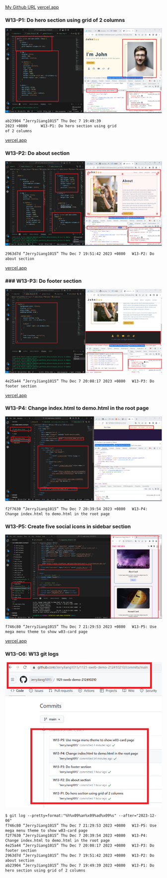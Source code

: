 [My Github URL](https://github.com/JerryJiang1015/1121-sweb-demo-212410210.git)
[vercel.app](https://1121-sweb-demo-212410210.vercel.app/)

### W13-P1: Do hero section using grid of 2 columns

![](W13-p1.png)

```
ab23904 “JerryJiang1015” Thu Dec 7 19:49:39
2023 +0800      W13-P1: Do hero section using grid
of 2 columns
```

[vercel.app](https://1121-sweb-demo-212410210.vercel.app/)

### W13-P2: Do about section

![](W13-p2.png)

```
2963d7d “JerryJiang1015” Thu Dec 7 19:51:42 2023 +0800   W13-P2: Do about section
```

[vercel.app](https://1121-sweb-demo-212410210.vercel.app/)

### ### W13-P3: Do footer section

![](W13-p3.png)

```
4e25a44 “JerryJiang1015” Thu Dec 7 20:08:17 2023 +0800   W13-P3: Do footer section
```

[vercel.app](https://1121-sweb-demo-212410210.vercel.app/)

### W13-P4: Change index.html to demo.html in the root page

![](W13-p4.png)

```
f2f7630 “JerryJiang1015” Thu Dec 7 20:39:54 2023 +0800   W13-P4: Change index.html to demo.html in the root page
```

### W13-P5: Create five social icons in sidebar section

![](W13-p5.png)

```
f746c80 “JerryJiang1015” Thu Dec 7 21:29:53 2023 +0800   W13-P5: Use mega menu theme to show w03-card page
```

[vercel.app](https://1121-sweb-demo-212410210.vercel.app/)

### W13-O6: W13 git logs

![](W13-p6.png)

```
$ git log --pretty=format:"%h%x09%an%x09%ad%x09%s" --after="2023-12-06"
f746c80 “JerryJiang1015” Thu Dec 7 21:29:53 2023 +0800   W13-P5: Use mega menu theme to show w03-card page
f2f7630 “JerryJiang1015” Thu Dec 7 20:39:54 2023 +0800   W13-P4: Change index.html to demo.html in the root page
4e25a44 “JerryJiang1015” Thu Dec 7 20:08:17 2023 +0800   W13-P3: Do footer section
2963d7d “JerryJiang1015” Thu Dec 7 19:51:42 2023 +0800   W13-P2: Do about section
ab23904 “JerryJiang1015” Thu Dec 7 19:49:39 2023 +0800   W13-P1: Do hero section using grid of 2 columns
```
